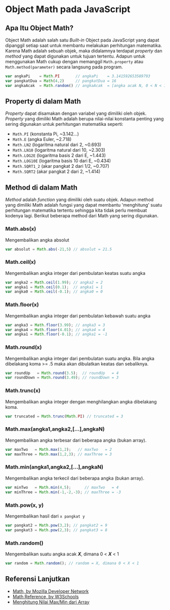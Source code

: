 # Object Math pada JavaScript

## Apa Itu Object Math?

Object Math adalah salah satu *Built-in* Object pada JavaScript yang dapat dipanggil setiap saat untuk membantu melakukan perhitungan matematika. Karena Math adalah sebuah objek, maka didalamnya terdapat *property* dan *method* yang dapat digunakan untuk tujuan tertentu. Adapun untuk menggunakan Math cukup dengan memanggil `Math.property` atau `Math.method(parameter)` secara langsung pada program.

```javascript
var angkaPi    = Math.PI       // angkaPi    = 3.141592653589793
var pangkatDua = Math(4,2)     // pangkatDua = 16
var angkaAcak  = Math.random() // angkaAcak  = [angka acak N, 0 < N < 1]
```

## Property di dalam Math

*Property* dapat disamakan dengan variabel yang dimiliki oleh objek. *Property* yang dimiliki Math adalah berupa nilai-nilai konstanta penting yang sering digunakan untuk perhitungan matematika seperti:

- `Math.PI` (konstanta Pi, ~3.142...)
- `Math.E` (angka Euler, ~2.718)
- `Math.LN2` (logaritma natural dari 2, ~0.693)
- `Math.LN10` (logaritma natural dari 10, ~2.303)
- `Math.LOG2E` (logaritma basis 2 dari E, ~1.443)
- `Math.LOG10E` (logaritma basis 10 dari E, ~0.434)
- `Math.SQRT1_2` (akar pangkat 2 dari 1/2, ~0.707)
- `Math.SQRT2` (akar pangkat 2 dari 2, ~1.414)

## Method di dalam Math

*Method* adalah *function* yang dimiliki oleh suatu objek. Adapun method yang dimiliki Math adalah fungsi yang dapat membantu 'menghitung' suatu perhitungan matematika tertentu sehingga kita tidak perlu membuat kodenya lagi. Berikut beberapa method dari Math yang sering digunakan.

### Math.abs(x)

Mengembalikan angka absolut

```javascript
var absolut = Math.abs(-21,5) // absolut = 21.5

```

### Math.ceil(x)

Mengembalikan angka integer dari pembulatan keatas suatu angka

```javascript
var angka2 = Math.ceil(1.99); // angka2 = 2
var angka1 = Math.ceil(0.1);  // angka1 = 1
var angka0 = Math.ceil(-0.1); // angka0 = 0

```

### Math.floor(x)

Mengembalikan angka integer dari pembulatan kebawah suatu angka

```javascript
var angka3 = Math.floor(3.99); // angka3 = 3
var angka4 = Math.floor(4.01); // angka4 = 4
var angka1 = Math.floor(-0.1); // angka1 = -1

```

### Math.round(x)

Mengembalikan angka integer dari pembulatan suatu angka. Bila angka dibelakang koma >= .5 maka akan dibulatkan keatas dan sebaliknya.

```javascript
var roundUp   = Math.round(3.5);  // roundUp   = 4
var roundDown = Math.round(3.49); // roundDown = 3

```

### Math.trunc(x)

Mengembalikan angka integer dengan menghilangkan angka dibelakang koma.

```javascript
var truncated = Math.trunc(Math.PI) // truncated = 3

```

### Math.max(angka1,angka2,[...],angkaN)

Mengembalikan angka terbesar dari beberapa angka (bukan array).

```javascript
var maxTwo   = Math.max(1,2);   // maxTwo   = 2
var maxThree = Math.max(1,2,3); // maxThree = 3

```

### Math.min(angka1,angka2,[...],angkaN)

Mengembalikan angka terkecil dari beberapa angka (bukan array).

```javascript
var minTwo   = Math.min(4,5);      // maxTwo   = 4
var minThree = Math.min(-1,-2,-3); // maxThree = -3

```

### Math.pow(x, y)

Mengembalikan hasil dari `x pangkat y`

```javascript
var pangkat2 = Math.pow(3,2); // pangkat2 = 9
var pangkat3 = Math.pow(2,3); // pangkat3 = 8

```

### Math.random()

Mengembalikan suatu angka acak ***X***, dimana 0 < ***X*** < 1

```javascript
var random = Math.random(); // random = X, dimana 0 < X < 1

```

## Referensi Lanjutkan

- [Math, by Mozilla Developer Network](https://developer.mozilla.org/en/docs/Web/JavaScript/Reference/Global_Objects/Math)
- [Math Reference, by W3Schools](http://www.w3schools.com/js/js_math.asp)
- [Menghitung Nilai Max/Min dari Array](http://www.jstips.co/en/calculate-the-max-min-value-from-an-array/)
